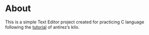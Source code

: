 # About
This is a simple Text Editor project created for practicing C language following the [tutorial](https://viewsourcecode.org/snaptoken/kilo/ "Tutorial Link") of antirez’s kilo.

